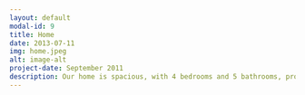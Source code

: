 ```yaml
---
layout: default
modal-id: 9
title: Home
date: 2013-07-11
img: home.jpeg
alt: image-alt
project-date: September 2011
description: Our home is spacious, with 4 bedrooms and 5 bathrooms, providing plenty of room for family and guests. We have a big backyard that's perfect for gardening, running around with the dogs, and kicking a soccer ball. Our front yard has a circle drive that will be perfect one day for kids riding bikes. <p> One of our favorite spaces is the large playroom on the second floor, where we spend a lot of time watching movies together. Occasionally, we set up a small bounce house for our nieces and nephews to enjoy. <p> We cannot wait until the day when this playroom is filled with books and toys for our own kids. It will be a place of laughter, learning, and endless fun, creating countless cherished memories for our growing family.
---
```

